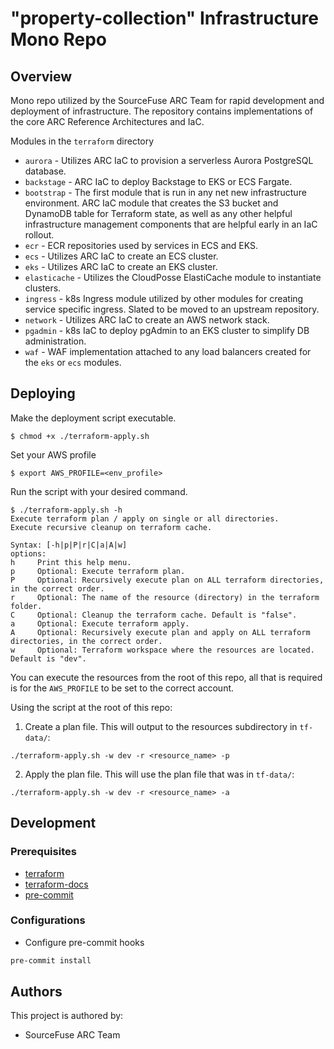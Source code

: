 # "property-collection" Infrastructure Mono Repo

## Overview

Mono repo utilized by the SourceFuse ARC Team for rapid development and deployment of infrastructure. The repository contains implementations of the core ARC Reference Architectures and IaC.

Modules in the `terraform` directory

* `aurora` - Utilizes ARC IaC to provision a serverless Aurora PostgreSQL database.
* `backstage` - ARC IaC to deploy Backstage to EKS or ECS Fargate.
* `bootstrap` - The first module that is run in any net new infrastructure environment. ARC IaC module that creates the S3 bucket and DynamoDB table for Terraform state, as well as any other helpful infrastructure management components that are helpful early in an IaC rollout.
* `ecr` - ECR repositories used by services in ECS and EKS.
* `ecs` - Utilizes ARC IaC to create an ECS cluster.
* `eks` - Utilizes ARC IaC to create an EKS cluster.
* `elasticache` - Utilizes the CloudPosse ElastiCache module to instantiate clusters.
* `ingress` - k8s Ingress module utilized by other modules for creating service specific ingress. Slated to be moved to an upstream repository.
* `network` - Utilizes ARC IaC to create an AWS network stack.
* `pgadmin` - k8s IaC to deploy pgAdmin to an EKS cluster to simplify DB administration.
* `waf` - WAF implementation attached to any load balancers created for the `eks` or `ecs` modules.

## Deploying

Make the deployment script executable.

```
$ chmod +x ./terraform-apply.sh
```

Set your AWS profile

```
$ export AWS_PROFILE=<env_profile>
```

Run the script with your desired command.

```
$ ./terraform-apply.sh -h
Execute terraform plan / apply on single or all directories.
Execute recursive cleanup on terraform cache.

Syntax: [-h|p|P|r|C|a|A|w]
options:
h     Print this help menu.
p     Optional: Execute terraform plan.
P     Optional: Recursively execute plan on ALL terraform directories, in the correct order.
r     Optional: The name of the resource (directory) in the terraform folder.
C     Optional: Cleanup the terraform cache. Default is "false".
a     Optional: Execute terraform apply.
A     Optional: Recursively execute plan and apply on ALL terraform directories, in the correct order.
w     Optional: Terraform workspace where the resources are located. Default is "dev".

```

You can execute the resources from the root of this repo, all that is required is for the `AWS_PROFILE` to be set to the correct account.  

Using the script at the root of this repo:  
1. Create a plan file. This will output to the resources subdirectory in `tf-data/`:  
  ```
  ./terraform-apply.sh -w dev -r <resource_name> -p
  ```
2. Apply the plan file. This will use the plan file that was in `tf-data/`:  
  ```
  ./terraform-apply.sh -w dev -r <resource_name> -a
  ```

## Development

### Prerequisites

- [terraform](https://learn.hashicorp.com/terraform/getting-started/install#installing-terraform)
- [terraform-docs](https://github.com/segmentio/terraform-docs)
- [pre-commit](https://pre-commit.com/#install)

### Configurations

- Configure pre-commit hooks
```sh
pre-commit install
```

## Authors

This project is authored by:  

* SourceFuse ARC Team
